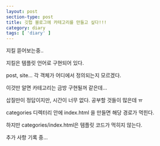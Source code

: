 ```yaml
---
layout: post
section-type: post
title: 깃헙 블로그에 카테고리를 만들고 싶다!!!
category: diary
tags: [ 'diary' ]
---
```


지킬 뜯어보는중..

지킬은 템플릿 언어로 구현되어 있다.

post, site... 각 객체가 어디에서 정의되는지 모르겠다.

이것만 알면 카테고리는 금방 구현될꺼 같은데...

삽질만이 정답이지만, 시간이 너무 없다. 공부할 것들이 많은데 ㅠ



categories 디렉터리 안에 index.html 을 만들면 해당 경로가 먹힌다.

하지만 categories/index.html은 템플릿 코드가 먹히지 않는다.

추가 사항 기록 중...
